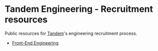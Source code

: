 Tandem Engineering - Recruitment resources
==========================================

Public resources for [Tandem](https://tandem.co.uk)'s engineering recruitment process.

* [Front-End Engineering](frontend/README.md)
